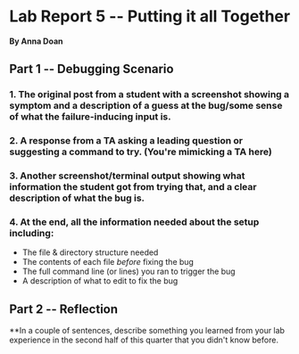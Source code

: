 # Lab Report 5 -- Putting it all Together
**By Anna Doan**

## Part 1 -- Debugging Scenario
### 1. The original post from a student with a screenshot showing a symptom and a description of a guess at the bug/some sense of what the failure-inducing input is. 

### 2. A response from a TA asking a leading question or suggesting a command to try. (You're mimicking a TA here)

### 3. Another screenshot/terminal output showing what information the student got from trying that, and a clear description of what the bug is. 

### 4. At the end, all the information needed about the setup including:
- The file & directory structure needed
- The contents of each file _before_ fixing the bug
- The full command line (or lines) you ran to trigger the bug
- A description of what to edit to fix the bug

## Part 2 -- Reflection
**In a couple of sentences, describe something you learned from your lab experience in the second half of this quarter that you didn't know before.
